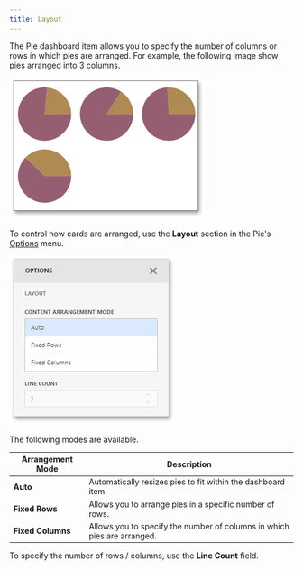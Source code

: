 ```yaml
---
title: Layout
---
```

The Pie dashboard item allows you to specify the number of columns or rows in which pies are arranged. For example, the following image show pies arranged into 3 columns.

![wdd-pie-content-arr-fixed-column.png](../../../../images/Img125197.png)

To control how cards are arranged, use the **Layout** section in the Pie's [Options](../../../../../dashboard-for-web/articles/web-dashboard-designer-mode/ui-elements/dashboard-item-menu.md) menu.

![wdd-pie-content-arrangement](../../../../images/Img125199.png)

The following modes are available.

| Arrangement Mode | Description |
|---|---|
| **Auto** | Automatically resizes pies to fit within the dashboard item. |
| **Fixed Rows** | Allows you to arrange pies in a specific number of rows. |
| **Fixed Columns** | Allows you to specify the number of columns in which pies are arranged. |

To specify the number of rows / columns, use the **Line Count** field.